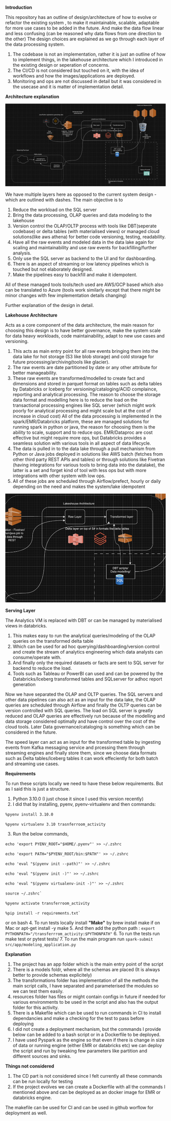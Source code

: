**Introduction** 

This repository has an outline of design/architecture of how to evolve or refactor the existing system
, to make it maintainable, scalable, adaptable for more use cases to be added in the future. And make the data flow linear and less confusing (can be reasoned why data flows from one direction to the other)
The design choices are explained as we go through each layer of the data processing system.
1. The codebase is not an implementation, rather it is just an outline of how to implement things, in the lakehouse architecture which I introduced in the existing design or seperation of concerns.
2. The CI/CD is not considered but touched on it, with the idea of workflows and how the images/applications are deployed.
3. Monitoring and ops are not discussed in detail but it was considered in the usecase and it is matter of implementation detail.

**Architecture explanation**

![](images/architecture.png)

We have multiple layers here as opposed to the current system design - which are outlined with dashes. The main objective is to 
1. Reduce the workload on the SQL server
2. Bring the data processing, OLAP queries and data modeling to the lakehouse
3. Version control the OLAP/OLTP process with tools like DBT(seperate codebase) or delta tables (with materialised views) or managed cloud solutions(like aws athena) for better code versioning, testing, readability.
4. Have all the raw events and modeled data in the data lake again for scaling and maintainability and use raw events for backfilling/further analysis.
5. Only use the SQL server as backend to the UI and for dashboarding.
6. There is an aspect of streaming or low latency pipelines which is touched but not elaborately designed.
7. Make the pipelines easy to backfill and make it idempotent.

All of these managed tools tools/tech used are AWS/GCP based which also can be translated to Azure (tools work similarly except that there might be minor changes with few implementation details changing)

Further explanation of the design in detail.

**Lakehouse Architecture**

Acts as a core component of the data architecture, the main reason for choosing this design is to have better governance, make the system scale for data heavy workloads, code maintainability, adapt to new use cases and versioning.

1. This acts as main entry point for all raw events bringing them into the data lake for hot storage (S3 like blob storage)
and cold storage for future processing/archiving(tools like glacier).
2. The raw events are date partitioned by date or any other attribute for better manageability.
3. These raw events are transformed/modelled to create fact and dimensions and stored in parquet format on tables such as delta tables by Databricks or Iceberg for versioning/cataloging/ACID complaince, reporting and analytical processing.
The reason to choose the storage data format and modelling here is to reduce the load on the transactional processing engines like SQL server (which might work poorly for analytical processing and might scale but at the cost of increase in cloud cost)
All of the data processing is implemented in the spark/EMR/Databricks platform, these are managed solutions for running spark in python or java, the reason for choosing them is the ability to scale, support and to reduce ops. 
EMR/Dataproc are cost effective but might require more ops, but Databricks provides a seamless solution with various tools in all aspect of data lifecycle.
4. The data is pulled in to the data lake through a pull mechanism from Python or Java jobs deployed in solutions like AWS batch (fetches from other third party REST APIs and tables) or through solutions like Fivetran (having integrations for various tools to bring data into the datalake),
the latter is a set and forget kind of tool with less ops but with more integrations with other system with low ops.
5. All of these jobs are scheduled through Airflow/prefect, hourly or daily depending on the need and makes the system/lake idempotent

![](images/etl.png)

**Serving Layer**

The Analytics VM is replaced with DBT or can be managed by materialised views in databricks.
1. This makes easy to run the analytical queries/modeling of the OLAP queries on the transformed delta table
2. Which can be used for ad hoc querying/dashboarding/version control and create the stream of analytics engineering which data analysts can consume/operate with.
3. And finally only the required datasets or facts are sent to SQL server for backend to reduce the load.
4. Tools such as Tableau or PowerBI can used and can be powered by the Databricks/Iceberg transformed tables and SQLserver for adhoc report generation

Now we have separated the OLAP and OLTP queries. The SQL servers and other data pipelines can also act as an input for the data lake, the OLAP queries are scheduled through Airflow and finally the OLTP queries can be version controlled with SQL queries.
The load on SQL server is greatly reduced and OLAP queries are effectively run because of the modelling and data storage considered optimally and have control over the cost of the cloud tools.
Later Data governance/cataloging is something which can be considered in the future.

The speed layer can act as an input for the transformed table by ingesting events from Kafka messaging service and prcessing them through streaming engines
and finally store them, since we choose data formats such as Delta tables/Iceberg tables it can work effeciently for both batch and streaming use cases.

**Requirements**

To run these scripts locally we need to have these below requirements. But as I said this is just a structure.
1. Python 3.10.0 (I just chose it since I used this version recently)
2. I did that by installing, pyenv, pyenv-virtualenv and then
commands: 

`%pyenv install 3.10.0`

`%pyenv virtualenv 3.10 trasnferroom_activity`

3. Run the below commands,

`echo 'export PYENV_ROOT="$HOME/.pyenv"' >> ~/.zshrc`

`echo 'export PATH="$PYENV_ROOT/bin:$PATH"' >> ~/.zshrc
`

`echo 'eval "$(pyenv init --path)"' >> ~/.zshrc
`

`echo 'eval "$(pyenv init -)"' >> ~/.zshrc
`

`echo 'eval "$(pyenv virtualenv-init -)"' >> ~/.zshrc
`

``source ~/.zshrc`
``

`%pyenv activate transferroom_activity
`

``%pip install -r requirements.txt`
``

or on bash
4. To run tests locally install **"Make"** by brew install make if on Mac or apt-get install -y make
5. And then add the python path : `export PYTHONPATH="/transferrrom_activity:$PYTHONPATH"`
6. To run the tests run make test or pytest tests/
7. To run the main program run `spark-submit src/app/modeling_application.py`

**Explanation**

1. The project has an app folder which is the main entry point of the script
2. There is a models foldr, where all the schemas are placed (It is always better to provide schemas explicitely)
3. The transformations folder has implementation of all the methods the main script calls, I have separated and parameterised the modules so we can test them easily.
4. resources folder has files or might contain configs in future if needed for various environments to be used in the script and also has the output folder for this activity.
5. There is a Makefile which can be used to run commands in CI to install dependancies and make a checking for the test to pass before deploying
6. I did not create a deployment mechanism, but the commands I provide below can be added to a bash script or in a Dockerfile to be deployed.
7. I have used Pyspark as the engine so that even if there is change in size of data or running engine (either EMR or databricks etc) we can deploy the script and run by tweaking few parameters like partition and different sources and sinks.

**Things not considered**
1. The CD part is not considered since I felt currently all these commands can be run locally for testing
2. If the project evolves we can create a Dockerfile with all the commands I mentioned above and can be deployed as an docker image for EMR or databricks engine.

The makefile can be used for CI and can be used in github worflow for deployment as well.